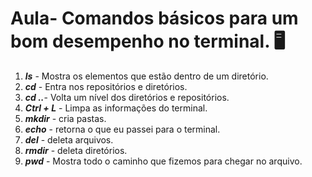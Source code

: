 # Aula- Comandos básicos para um bom desempenho no terminal. :desktop_computer:



1) **_ls_** - Mostra os elementos que estão dentro de um diretório.
2) **_cd_** - Entra nos repositórios e diretórios.
3) **_cd .._**- Volta um nível dos diretórios e repositórios.
4) _**Ctrl + L**_ - Limpa as informações do terminal.
5) **_mkdir_** - cria pastas.
6) **_echo_** - retorna o que eu passei para o terminal.
7) **_del_** - deleta arquivos.
8) **_rmdir_** - deleta diretórios.
9) **_pwd_** - Mostra todo o caminho que fizemos para chegar no arquivo.



